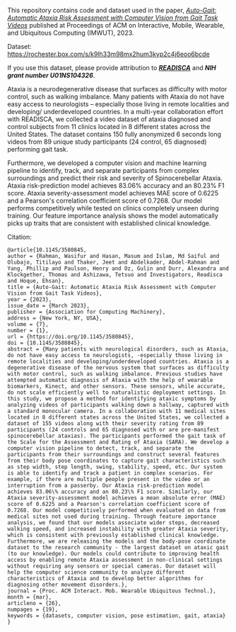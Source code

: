 This repository contains code and dataset used in the paper, [_Auto-Gait: Automatic Ataxia Risk Assessment with Computer Vision from Gait Task Videos_](https://dl.acm.org/doi/10.1145/3580845) published at Proceedings of ACM on Interactive, Mobile, Wearable, and Ubiquitous Computing (IMWUT), 2023.

Dataset: https://rochester.box.com/s/k9lh33m98mx2hum3kyp2c4j6eoo6bcde 

If you use this dataset, please provide attribution to [**_READISCA_**](https://readisca.org/) and **_NIH grant number U01NS104326_**. 

Ataxia is a neurodegenerative disease that surfaces as difficulty with motor control, such as walking imbalance. Many patients with Ataxia do not have easy access to neurologists – especially those living in remote localities and developing/ underdeveloped countries. In a multi-year collaboration effort with READISCA, we collected a video dataset of ataxia diagnosed and control subjects from 11 clinics located in 8 different states across the United States. The dataset contains 150 fully anonymized 6 seconds long videos from 89 unique study participants (24 control, 65 diagnosed) performing gait task.

Furthermore, we developed a computer vision and machine learning pipeline to identify, track, and separate participants from complex surroundings and predict their risk and severity of Spinocerebellar Ataxia. Ataxia risk-prediction model achieves 83.06% accuracy and an 80.23% F1 score. Ataxia severity-assessment model achieves MAE score of 0.6225 and a Pearson's correlation coefficient score of 0.7268. Our model performs competitively while tested on clinics completely unseen during training. Our feature importance analysis shows the model automatically picks up traits that are consistent with established clinical knowledge.



Citation:

```
@article{10.1145/3580845,
author = {Rahman, Wasifur and Hasan, Masum and Islam, Md Saiful and Olubajo, Titilayo and Thaker, Jeet and Abdelkader, Abdel-Rahman and Yang, Phillip and Paulson, Henry and Oz, Gulin and Durr, Alexandra and Klockgether, Thomas and Ashizawa, Tetsuo and Investigators, Readisca and Hoque, Ehsan},
title = {Auto-Gait: Automatic Ataxia Risk Assessment with Computer Vision from Gait Task Videos},
year = {2023},
issue_date = {March 2023},
publisher = {Association for Computing Machinery},
address = {New York, NY, USA},
volume = {7},
number = {1},
url = {https://doi.org/10.1145/3580845},
doi = {10.1145/3580845},
abstract = {Many patients with neurological disorders, such as Ataxia, do not have easy access to neurologists, -especially those living in remote localities and developing/underdeveloped countries. Ataxia is a degenerative disease of the nervous system that surfaces as difficulty with motor control, such as walking imbalance. Previous studies have attempted automatic diagnosis of Ataxia with the help of wearable biomarkers, Kinect, and other sensors. These sensors, while accurate, do not scale efficiently well to naturalistic deployment settings. In this study, we propose a method for identifying ataxic symptoms by analyzing videos of participants walking down a hallway, captured with a standard monocular camera. In a collaboration with 11 medical sites located in 8 different states across the United States, we collected a dataset of 155 videos along with their severity rating from 89 participants (24 controls and 65 diagnosed with or are pre-manifest spinocerebellar ataxias). The participants performed the gait task of the Scale for the Assessment and Rating of Ataxia (SARA). We develop a computer vision pipeline to detect, track, and separate the participants from their surroundings and construct several features from their body pose coordinates to capture gait characteristics such as step width, step length, swing, stability, speed, etc. Our system is able to identify and track a patient in complex scenarios. For example, if there are multiple people present in the video or an interruption from a passerby. Our Ataxia risk-prediction model achieves 83.06\% accuracy and an 80.23\% F1 score. Similarly, our Ataxia severity-assessment model achieves a mean absolute error (MAE) score of 0.6225 and a Pearson's correlation coefficient score of 0.7268. Our model competitively performed when evaluated on data from medical sites not used during training. Through feature importance analysis, we found that our models associate wider steps, decreased walking speed, and increased instability with greater Ataxia severity, which is consistent with previously established clinical knowledge. Furthermore, we are releasing the models and the body-pose coordinate dataset to the research community - the largest dataset on ataxic gait (to our knowledge). Our models could contribute to improving health access by enabling remote Ataxia assessment in non-clinical settings without requiring any sensors or special cameras. Our dataset will help the computer science community to analyze different characteristics of Ataxia and to develop better algorithms for diagnosing other movement disorders.},
journal = {Proc. ACM Interact. Mob. Wearable Ubiquitous Technol.},
month = {mar},
articleno = {26},
numpages = {19},
keywords = {datasets, computer vision, pose estimation, gait, ataxia}
}
```
